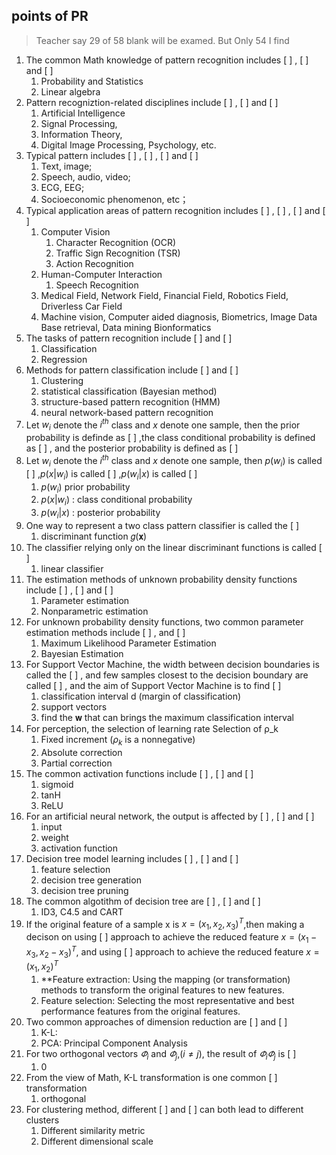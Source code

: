 ## points of PR

> Teacher say 29 of 58 blank will be examed. But Only 54 I find

1. The common Math knowledge of pattern recognition includes [ ] , [ ] and [ ]
	1. Probability and Statistics
	2. Linear algebra
2. Pattern recogniztion-related disciplines include [ ] , [ ] and [ ]
	1. Artificial Intelligence
	2. Signal Processing,
	3. Information Theory,
	4. Digital Image Processing, Psychology, etc.
3. Typical pattern includes [ ] , [ ] , [ ] and [ ]
	1. Text, image;
	2. Speech, audio, video;
	3. ECG, EEG;
	4. Socioeconomic phenomenon, etc；
4. Typical application areas of pattern recognition  includes [ ] , [ ] , [ ] and [ ]
	1. Computer Vision
		1. Character Recognition (OCR)
		2. Traffic Sign Recognition (TSR)
		3. Action Recognition
	2. Human-Computer Interaction
		1. Speech Recognition
	3. Medical Field, Network Field, Financial Field, Robotics Field, Driverless Car Field
	4. Machine vision, Computer aided diagnosis, Biometrics, Image Data Base retrieval, Data mining Bionformatics
5. The tasks of pattern recognition include [ ] and [ ]
	1. Classification
	2. Regression
6. Methods for pattern classification include [ ] and [ ]
	1. Clustering
	2. statistical classification (Bayesian method)
	3. structure-based pattern recognition (HMM)
	4. neural network-based pattern recognition
7. Let $w_i$ denote the $i^{th}$ class and $x$ denote one sample, then the prior probability is definde as [ ] ,the class conditional probability is defined as [ ] , and the posterior probability is defined as [ ]
8. Let $w_i$ denote the $i^{th}$ class and $x$ denote one sample, then $p(w_i)$ is called [ ] ,$p(x|w_i)$ is called [ ] ,$p(w_i|x)$ is called [ ]
	1.  $p(w_i)$ prior probability
	2. $p(x|w_i)$ : class conditional probability
	3. $p(w_i|x)$ :  posterior probability
9. One way to represent a two class pattern classifier is called the [ ]
	1. discriminant function 𝑔(𝐱)
10. The classifier relying only on the linear discriminant functions is called [ ]
	1. linear classifier
11. The estimation methods of unknown probability density functions include [ ] , [ ] and [ ]
	1. Parameter estimation
	2. Nonparametric estimation
12. For unknown probability density functions, two common parameter estimation methods include [ ] , and [ ]
	1. Maximum Likelihood Parameter Estimation
	2. Bayesian Estimation
13. For Support Vector Machine, the width between decision boundaries is called the [ ] , and few samples closest to the decision boundary are called [ ] , and the aim of Support Vector Machine is to find [ ]
	1. classification interval d (margin of classification)
	2. support vectors
	3. find the 𝐰 that can brings the maximum classification interval
14. For perception, the selection of learning rate Selection of ρ_k
	1. Fixed increment ($ρ_k$ is a nonnegative)
	2. Absolute correction
	3. Partial correction
15. The common activation functions include [ ] , [ ] and [ ]
	1. sigmoid
	2. tanH
	3. ReLU
16. For an artificial neural network, the output is affected by [ ] , [ ] and [ ]
	1. input
	2. weight
	3. activation function
17. Decision tree model learning includes [ ] , [ ] and [ ]
	1. feature selection
	2. decision tree generation
	3. decision tree pruning
18. The common algotithm of decision tree are [ ] , [ ] and [ ]
	1. ID3, C4.5 and CART
19. If the original feature of a sample x is $x=(x_1,x_2,x_3)^T$,then making a decison on  using [ ] approach to achieve the reduced feature $x=(x_1-x_3,x_2-x_3)^T$, and using [ ] approach to achieve the reduced feature $x=(x_1,x_2)^T$
	1. **Feature extraction:  Using the mapping (or transformation) methods to transform the original features to new features.
	2. Feature selection: Selecting the most representative and best performance features from the original features.
20. Two common approaches of dimension reduction are [ ] and [ ]
	1. K-L:
	2. PCA: Principal Component Analysis
21. For two orthogonal vectors $\varPhi_i$ and $\varPhi_j$,($i\neq j$), the result of $\varPhi_i \varPhi_j$ is [ ]
	1.  0
22. From the view of Math, K-L transformation is one common [ ] transformation
	1. orthogonal
23. For clustering method, different [ ] and [ ] can both lead to  different clusters
	1. Different similarity metric
	2. Different dimensional scale





